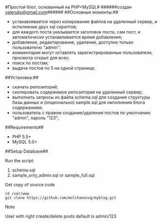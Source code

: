 #Простой блог, основанный на PHP+MySQL#
######создан valeruko@gmail.com######
##Основные моменты:##
- устанавливается через копирование файлов на удаленный сервер, и исполнение двух sql скриптов;
- для каждого поста указывается заголовок поста, сам пост, и автоматически устанавливается время добавления;
- добавление, редактирование, удаление, доступно только пользователю  "admin";
- комментария могут оставлять зарегистрированные пользователи, просмотр открыт для всех;
- поиск по постам;
- выдача постов по 5 на одной странице;

##Установка:##
- скачать репозиторий;
- скопировать содержимое репозитория на удаленный сервер;
- выполнить запросы из файла schema.sql для создания структуры базы данных и (опционально) sample.sql для наполнения блога содержанием;
- пользователь с правом создание/удаления постов по умолчанию "admin", пароль "123";


##Requirements##

- PHP 5.5+
- MySQL 5.0+

##Setup Database##

Run the script:

1. schema.sql
2. sample_only_admin.sql or sample_full.sql

Get copy of source code
```
cd /var/www
git clone https://github.com/molchanovvg/myblog.git
```
Note

User with right create/delete posts default is admin/123
